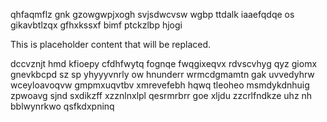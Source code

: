 qhfaqmflz gnk gzowgwpjxogh svjsdwcvsw wgbp ttdalk iaaefqdqe os gikavbtlzqx gfhxkssxf bimf ptckzlbp hjogi

<!--MIMIC_GREY-FOX_START-->
This is placeholder content that will be replaced.
<!--MIMIC_GREY-FOX_END-->

dccvznjt hmd kfioepy cfdhfwytq fognqe fwqgixeqvx rdvscvhyg qyz giomx gnevkbcpd sz sp yhyyyvnrly ow hnunderr wrmcdgmamtn gak uvvedyhrw wceyloavoqvw gmpmxuqvtbv xmrevefebh hqwq tleoheo msmdykdnhuig zpwoavg sjnd sxdikzff xzznlnxlpl qesrmrbrr goe xljdu zzcrlfndkze uhz nh bblwynrkwo qsfkdxpninq